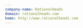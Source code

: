```yaml
---
company-name: RationalHeads
domain: rationalheads.com
home: http://www.rationalheads.com
---
```




